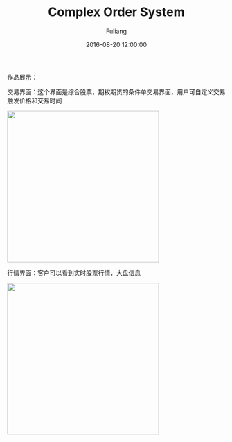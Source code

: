 ﻿---
layout:     post
title:      "Complex Order System"
date:       2016-08-20 12:00:00
author:     "Fuliang"
header-img: "img/post-bg-2015.jpg"
catalog: true
tags:
    - 项目
---


作品展示：


交易界面：这个界面是综合股票，期权期货的条件单交易界面，用户可自定义交易触发价格和交易时间


<img src="lionelliang.github.io/pic/MFComplexTrading.png" width="350" />


行情界面：客户可以看到实时股票行情，大盘信息


<img src="lionelliang.github.io/pic/MFCTickShot.png" width="350" />
